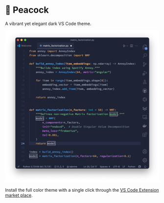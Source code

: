 # 🦚 Peacock
A vibrant yet elegant dark VS Code theme.

![python](images/screenshot.png)

Install the full color theme with a single click through the [VS Code Extension market place](https://marketplace.visualstudio.com/items?itemName=marnix.peacock).
